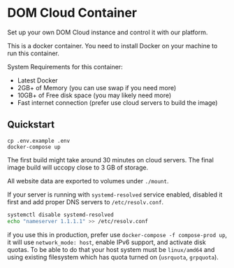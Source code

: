 # DOM Cloud Container

Set up your own DOM Cloud instance and control it with our platform.

This is a docker container. You need to install Docker on your machine to run this container.

System Requirements for this container:
+ Latest Docker
+ 2GB+ of Memory (you can use swap if you need more)
+ 10GB+ of Free disk space (you may likely need more)
+ Fast internet connection (prefer use cloud servers to build the image)

## Quickstart

```
cp .env.example .env
docker-compose up
```

The first build might take around 30 minutes on cloud servers. The final image build will uccopy close to 3 GB of storage.

All website data are exported to volumes under `./mount`.

If your server is running with `systemd-resolved` service enabled, disabled it first and add proper DNS servers to `/etc/resolv.conf`.

```bash
systemctl disable systemd-resolved
echo "nameserver 1.1.1.1" >> /etc/resolv.conf
```

if you use this in production, prefer use `docker-compose -f compose-prod up`, it will use `network_mode: host`, enable IPv6 support, and activate disk quotas. To be able to do that your host system must be `linux/amd64` and using existing filesystem which has quota turned on (`usrquota`, `grpquota`).
